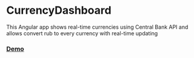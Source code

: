 # CurrencyDashboard

This Angular app shows real-time currencies using Central Bank API
and allows convert rub to every currency with real-time updating

### [Demo](https://garrybrown.github.io/currency-exchange/)

